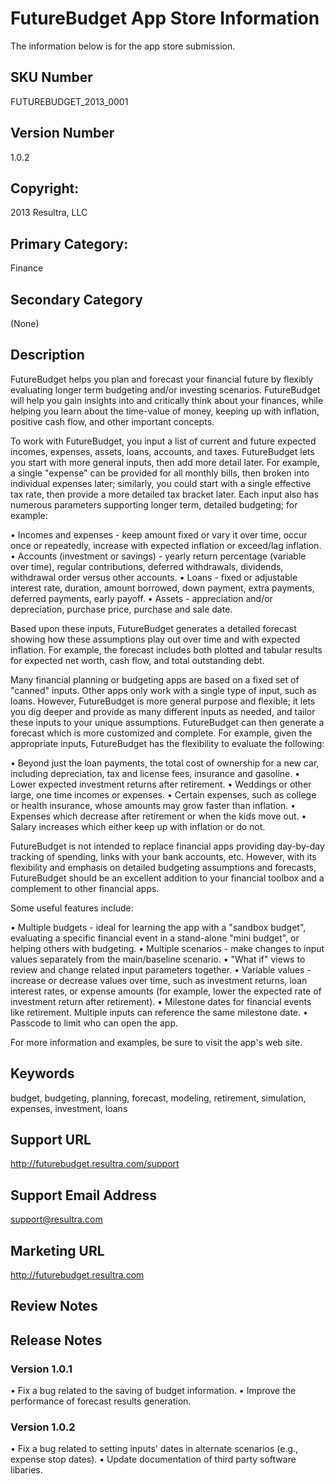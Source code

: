# FutureBudget App Store Information

The information below is for the app store submission.

## SKU Number

FUTUREBUDGET_2013_0001

## Version Number

1.0.2

## Copyright:

2013 Resultra, LLC

## Primary Category: 

Finance

## Secondary Category

(None)

## Description

FutureBudget helps you plan and forecast your financial future by flexibly evaluating longer term budgeting and/or investing scenarios. FutureBudget will help you gain insights into and critically think about your finances, while helping you learn about the time-value of money, keeping up with inflation, positive cash flow, and other important concepts.

To work with FutureBudget, you input a list of current and future expected incomes, expenses, assets, loans, accounts, and taxes. FutureBudget lets you start with more general inputs, then add more detail later. For example, a single "expense" can be provided for all monthly bills, then broken into individual expenses later; similarly, you could start with a single effective tax rate, then provide a more detailed tax bracket later. Each input also has numerous parameters supporting longer term, detailed budgeting; for example:

• Incomes and expenses - keep amount fixed or vary it over time, occur once or repeatedly, increase with expected inflation or exceed/lag inflation.
• Accounts (investment or savings) - yearly return percentage (variable over time), regular contributions, deferred withdrawals, dividends, withdrawal order versus other accounts.
• Loans - fixed or adjustable interest rate, duration, amount borrowed, down payment, extra payments, deferred payments, early payoff.
• Assets - appreciation and/or depreciation, purchase price, purchase and sale date.

Based upon these inputs, FutureBudget generates a detailed forecast showing how these assumptions play out over time and with expected inflation. For example, the forecast includes both plotted and tabular results for expected net worth, cash flow, and total outstanding debt.

Many financial planning or budgeting apps are based on a fixed set of "canned" inputs. Other apps only work with a single type of input, such as loans. However, FutureBudget is more general purpose and flexible; it lets you dig deeper and provide as many different inputs as needed, and tailor these inputs to your unique assumptions. FutureBudget can then generate a forecast which is more customized and complete. For example, given the appropriate inputs, FutureBudget has the flexibility to evaluate the following:

• Beyond just the loan payments, the total cost of ownership for a new car, including depreciation, tax and license fees, insurance and gasoline.
• Lower expected investment returns after retirement.
• Weddings or other large, one time incomes or expenses.
• Certain expenses, such as college or health insurance, whose amounts may grow faster than inflation.
• Expenses which decrease after retirement or when the kids move out.
• Salary increases which either keep up with inflation or do not.

FutureBudget is not intended to replace financial apps providing day-by-day tracking of spending, links with your bank accounts, etc. However, with its flexibility and emphasis on detailed budgeting assumptions and forecasts, FutureBudget should be an excellent addition to your financial toolbox and a complement to other financial apps.

Some useful features include:

• Multiple budgets - ideal for learning the app with a "sandbox budget", evaluating a specific financial event in a stand-alone "mini budget", or helping others with budgeting.
• Multiple scenarios - make changes to input values separately from the main/baseline scenario.
• "What if" views to review and change related input parameters together.
• Variable values - increase or decrease values over time, such as investment returns, loan interest rates, or expense amounts (for example, lower the expected rate of investment return after retirement).
• Milestone dates for financial events like retirement. Multiple inputs can reference the same milestone date.
• Passcode to limit who can open the app.

For more information and examples, be sure to visit the app's web site.

## Keywords

budget, budgeting, planning, forecast, modeling, retirement, simulation, expenses, investment, loans

## Support URL

http://futurebudget.resultra.com/support

## Support Email Address

support@resultra.com

## Marketing URL

http://futurebudget.resultra.com

## Review Notes

## Release Notes

### Version 1.0.1

• Fix a bug related to the saving of budget information.
• Improve the performance of forecast results generation.

### Version 1.0.2

• Fix a bug related to setting inputs' dates in alternate scenarios (e.g., expense stop dates).
• Update documentation of third party software libaries.

